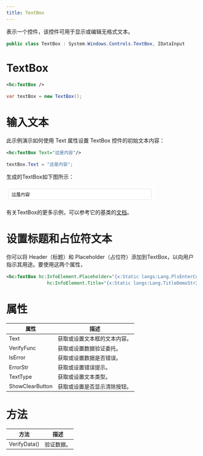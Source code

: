 ```yaml
---
title: TextBox
---
```


表示一个控件，该控件可用于显示或编辑无格式文本。

``` CS
public class TextBox : System.Windows.Controls.TextBox, IDataInput
```

# TextBox

``` XML
<hc:TextBox />
```

``` CS
var textBox = new TextBox();
```




# 输入文本

此示例演示如何使用 Text 属性设置 TextBox 控件的初始文本内容：

``` XML
<hc:TextBox Text="这是内容"/>
```

``` CS
textBox.Text = "这是内容";
```

生成的TextBox如下图所示：

![TextBox](https://raw.githubusercontent.com/HandyOrg/HandyOrgResource/master/HandyControl/Doc/extend_controls/TextBox_1.png)


有关TextBox的更多示例，可以参考它的基类的[文档](https://docs.microsoft.com/zh-cn/dotnet/api/system.windows.controls.textbox?view=netframework-4.8)。


# 设置标题和占位符文本

你可以将 Header（标题）和 Placeholder（占位符）添加到TextBox，以向用户指示其用途。要使用这两个属性，

``` XML
<hc:TextBox hc:InfoElement.Placeholder="{x:Static langs:Lang.PlsEnterContent}"
               hc:InfoElement.Title="{x:Static langs:Lang.TitleDemoStr2}"
```




# 属性

| 属性             |   描述             |
| ---------------- | ------------------ |
| Text      |  	获取或设置文本框的文本内容。 |
| VerifyFunc        | 获取或设置数据验证委托。           |
| IsError           | 获取或设置数据是否错误。           |
| ErrorStr    | 获取或设置错误提示。           |
| TextType | 获取或设置文本类型。       |
| ShowClearButton | 获取或设置是否显示清除按钮。       |

# 方法

| 方法             |  描述              |
| ---------------- | ------------------ |
| VerifyData()      | 验证数据。 |


